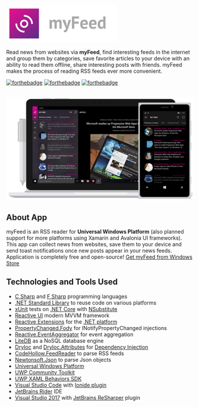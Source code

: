 <a href="https://www.microsoft.com/en-us/store/apps/myfeed/9nblggh4nw02">
    <img src="/myFeed.png" width="300px">
</a>

<br />

Read news from websites via <b>myFeed</b>, find interesting feeds in the internet and group them by categories, save favorite articles to your device with an ability to read them offline, share interesting posts with friends. myFeed makes the process of reading RSS feeds ever more convenient.

[![forthebadge](https://forthebadge.com/images/badges/made-with-c-sharp.svg)](https://forthebadge.com)
[![forthebadge](https://forthebadge.com/images/badges/built-by-hipsters.svg)](https://forthebadge.com)
[![forthebadge](https://forthebadge.com/images/badges/contains-cat-gifs.svg)](https://forthebadge.com)


<br />

<a href="https://www.microsoft.com/en-us/store/apps/myfeed/9nblggh4nw02">
  <img src="/myFeed.jpg" width="680"/>
</a>

## About App

myFeed is an RSS reader for <b>Universal Windows Platform</b> (also planned support for more platforms using Xamarin and Avalonia UI frameworks). This app can collect news from websites, save them to your device and send toast notifications once new posts appear in your news feeds. Application is completely free and open-source! <a href="https://www.microsoft.com/en-us/store/apps/myfeed/9nblggh4nw02">Get myFeed from Windows Store</a>

## Technologies and Tools Used

- <a href="https://docs.microsoft.com/en-us/dotnet/csharp/csharp">C Sharp</a> and <a href="https://docs.microsoft.com/en-us/dotnet/fsharp/">F Sharp</a> programming languages 
- <a href="https://docs.microsoft.com/en-us/dotnet/standard/net-standard">.NET Standard Library</a> to reuse code on various platforms 
- <a href="http://xunit.github.io/">xUnit</a> tests on <a href="https://www.microsoft.com/net/core">.NET Core</a> with <a href="https://github.com/nsubstitute/NSubstitute">NSubstitute</a>
- <a href="https://reactiveui.net/">Reactive UI</a> modern MVVM framework
- <a href="http://reactivex.io/">Reactive Extensions</a> for the <a href="https://github.com/Reactive-Extensions/Rx.NET">.NET platform</a> 
- <a href="https://github.com/Fody/PropertyChanged">PropertyChanged.Fody</a> for INotifyPropertyChanged injections
- <a href="https://github.com/shiftkey/Reactive.EventAggregator">Reactive.EventAggregator</a> for event aggregation
- <a href="https://github.com/mbdavid/LiteDB">LiteDB</a> as a NoSQL database engine
- <a href="https://bitbucket.org/dadhi/dryioc/">DryIoc</a> and <a href="https://bitbucket.org/dadhi/dryioc/wiki/Extensions/MefAttributedModel">DryIoc.Attributes</a> for <a href="https://en.wikipedia.org/wiki/Dependency_injection">Dependency Injection</a>
- <a href="https://github.com/codehollow/FeedReader">CodeHollow.FeedReader</a> to parse RSS feeds
- <a href="https://www.newtonsoft.com/json">Newtonsoft.Json</a> to parse Json objects
- <a href="https://developer.microsoft.com/en-us/windows/apps">Universal Windows Platform</a>
- <a href="https://github.com/Microsoft/UWPCommunityToolkit">UWP Community Toolkit</a>
- <a href="https://github.com/Microsoft/XamlBehaviors">UWP XAML Behaviors SDK</a>
- <a href="https://code.visualstudio.com/">Visual Studio Code</a> with <a href="http://ionide.io/">Ionide plugin</a>
- <a href="https://www.jetbrains.com/rider/">JetBrains Rider</a> IDE
- <a href="https://www.visualstudio.com/ru/vs/whatsnew/">Visual Studio 2017</a> with <a href="https://www.jetbrains.com/resharper/">JetBrains ReSharper</a> plugin
